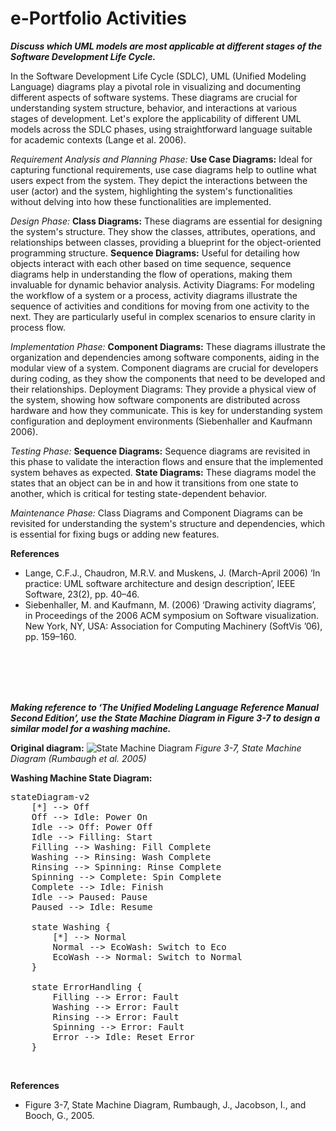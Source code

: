 # e-Portfolio Activities

___Discuss which UML models are most applicable at different stages of the Software Development Life Cycle.___
</br>

In the Software Development Life Cycle (SDLC), UML (Unified Modeling Language) diagrams play a pivotal role in visualizing and documenting different aspects of software systems. These diagrams are crucial for understanding system structure, behavior, and interactions at various stages of development. Let's explore the applicability of different UML models across the SDLC phases, using straightforward language suitable for academic contexts (Lange et al. 2006).
</br>

_Requirement Analysis and Planning Phase:_
**Use Case Diagrams:** Ideal for capturing functional requirements, use case diagrams help to outline what users expect from the system. They depict the interactions between the user (actor) and the system, highlighting the system's functionalities without delving into how these functionalities are implemented.
</br>

_Design Phase:_
**Class Diagrams:** These diagrams are essential for designing the system's structure. They show the classes, attributes, operations, and relationships between classes, providing a blueprint for the object-oriented programming structure.
**Sequence Diagrams:** Useful for detailing how objects interact with each other based on time sequence, sequence diagrams help in understanding the flow of operations, making them invaluable for dynamic behavior analysis.
Activity Diagrams: For modeling the workflow of a system or a process, activity diagrams illustrate the sequence of activities and conditions for moving from one activity to the next. They are particularly useful in complex scenarios to ensure clarity in process flow.
</br>

_Implementation Phase:_
**Component Diagrams:** These diagrams illustrate the organization and dependencies among software components, aiding in the modular view of a system. Component diagrams are crucial for developers during coding, as they show the components that need to be developed and their relationships.
Deployment Diagrams: They provide a physical view of the system, showing how software components are distributed across hardware and how they communicate. This is key for understanding system configuration and deployment environments  (Siebenhaller and Kaufmann 2006).
</br>

_Testing Phase:_
**Sequence Diagrams:** Sequence diagrams are revisited in this phase to validate the interaction flows and ensure that the implemented system behaves as expected.
**State Diagrams:** These diagrams model the states that an object can be in and how it transitions from one state to another, which is critical for testing state-dependent behavior.
</br>

_Maintenance Phase:_
Class Diagrams and Component Diagrams can be revisited for understanding the system's structure and dependencies, which is essential for fixing bugs or adding new features.
</br>

**References**
- Lange, C.F.J., Chaudron, M.R.V. and Muskens, J. (March-April 2006) ‘In practice: UML software architecture and design description’, IEEE Software, 23(2), pp. 40–46.
- Siebenhaller, M. and Kaufmann, M. (2006) ‘Drawing activity diagrams’, in Proceedings of the 2006 ACM symposium on Software visualization. New York, NY, USA: Association for Computing Machinery (SoftVis ’06), pp. 159–160.
</br>
</br>
</br>
</br>


___Making reference to ‘The Unified Modeling Language Reference Manual Second Edition’, use the State Machine Diagram in Figure 3-7 to design a similar model for a washing machine.___
</br>

**Original diagram:**
![State Machine Diagram](/images/02_02_state_machine_diagram.png)
_Figure 3-7, State Machine Diagram (Rumbaugh et al. 2005)_
</br>

**Washing Machine State Diagram:**
<pre class="mermaid flex justify-center mb-5">
stateDiagram-v2
    [*] --> Off
    Off --> Idle: Power On
    Idle --> Off: Power Off
    Idle --> Filling: Start
    Filling --> Washing: Fill Complete
    Washing --> Rinsing: Wash Complete
    Rinsing --> Spinning: Rinse Complete
    Spinning --> Complete: Spin Complete
    Complete --> Idle: Finish
    Idle --> Paused: Pause
    Paused --> Idle: Resume

    state Washing {
        [*] --> Normal
        Normal --> EcoWash: Switch to Eco
        EcoWash --> Normal: Switch to Normal
    }

    state ErrorHandling {
        Filling --> Error: Fault
        Washing --> Error: Fault
        Rinsing --> Error: Fault
        Spinning --> Error: Fault
        Error --> Idle: Reset Error
    }
</pre>
</br>

**References**
- Figure 3-7, State Machine Diagram, Rumbaugh, J., Jacobson, I., and Booch, G., 2005.

